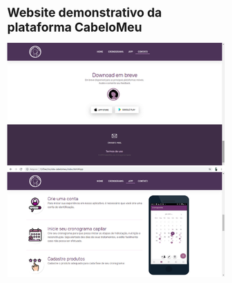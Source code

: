 # Website demonstrativo da plataforma CabeloMeu
![](imagens/section-download.png)
![](imagens/section-cronograma.png)
